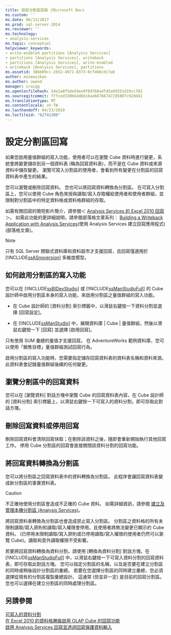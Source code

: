 ```yaml
---
title: 設定分割區回寫 |Microsoft Docs
ms.custom: ''
ms.date: 06/13/2017
ms.prod: sql-server-2014
ms.reviewer: ''
ms.technology:
- analysis-services
ms.topic: conceptual
helpviewer_keywords:
- write-enabled partitions [Analysis Services]
- partitions [Analysis Services], writeback
- partitions [Analysis Services], write-enabled
- writeback [Analysis Services], partitions
ms.assetid: 38bb09cc-2652-4971-8373-0cf468cdc7a6
author: minewiskan
ms.author: owend
manager: craigg
ms.openlocfilehash: 54e2a0f5de93ee9f0d760adfd5a95551d19cc782
ms.sourcegitcommit: f7fced330b64d6616aeb8766747295807c92dd41
ms.translationtype: MT
ms.contentlocale: zh-TW
ms.lasthandoff: 04/23/2019
ms.locfileid: "62741380"
---
```

# <a name="set-partition-writeback"></a>設定分割區回寫
  如果您啟用量值群組的寫入功能，使用者可以在瀏覽 Cube 資料時進行變更，系統會將變更儲存到另一個資料表 (稱為回寫資料表)，而不是在 Cube 資料或來源資料中儲存變更。 瀏覽可寫入分割區的使用者，會看到所有變更在分割區的回寫資料表中產生的結果。  
  
 您可以瀏覽或刪除回寫資料。 您也可以將回寫資料轉換為分割區。 在可寫入分割區上，您可以使用 Cube 角色來授與讀取/寫入存取權給使用者和使用者群組，並限制對分割區中的特定資料格或資料格群組的存取。  
  
 如需有關回寫的簡短影片簡介，請參閱＜ [Analysis Services 的 Excel 2010 回寫](https://go.microsoft.com/fwlink/p/?LinkId=394951)＞。 如需此功能的更詳細說明，請參閱部落格文章系列： [Building a Writeback Application with Analysis Services](https://go.microsoft.com/fwlink/?LinkId=394977)(使用 Analysis Services 建立回寫應用程式) (部落格文章)。  
  
> [!NOTE]  
>  只有 SQL Server 關聯式資料庫和資料超市才支援回寫，且回寫僅適用於 [!INCLUDE[ssASnoversion](../../includes/ssasnoversion-md.md)] 多維度模型。  
  
## <a name="how-to-write-enable-a-partition"></a>如何啟用分割區的寫入功能  
 您可以在 [!INCLUDE[ssBIDevStudio](../../includes/ssbidevstudio-md.md)] 或 [!INCLUDE[ssManStudioFull](../../includes/ssmanstudiofull-md.md)] 的 Cube 設計師中啟用分割區本身的寫入功能，來啟用分割區之量值群組的寫入功能。  
  
-   在 Cube 設計師的 [資料分割] 索引標籤中，以滑鼠右鍵按一下資料分割並選擇 [回寫設定]。  
  
-   在 [!INCLUDE[ssManStudio](../../includes/ssmanstudio-md.md)] 中，展開資料庫 | Cube | 量值群組，然後以滑鼠右鍵按一下 [回寫] 並選擇 [啟用回寫]。  
  
 只有使用 SUM 彙總的量值才支援回寫。 在 AdventureWorks 範例資料庫，您可以使用「銷售目標」量值群組測試回寫行為。  
  
 啟用分割區的寫入功能時，您需要指定儲存回寫資料表的資料表名稱和資料來源。 此資料表會記錄量值群組後續的任何變更。  
  
## <a name="browse-writeback-data-in-a-partition"></a>瀏覽分割區中的回寫資料  
 您可以在 [瀏覽資料] 對話方塊中瀏覽 Cube 的回寫資料表內容，在 Cube 設計師的 [資料分割] 索引標籤上，以滑鼠右鍵按一下可寫入的資料分割，即可存取此對話方塊。  
  
## <a name="delete-writeback-data-or-disable-writeback"></a>刪除回寫資料或停用回寫  
 刪除回寫資料會清除回寫快取；在刪除該資料之後，隨即會重新開始執行其他回寫工作。 停用 Cube 分割區的回寫會直接關閉該資料分割的回寫功能。  
  
## <a name="convert-writeback-data-to-a-partition"></a>將回寫資料轉換為分割區  
 您可以將分割區之回寫資料表中的資料轉換為分割區。 此程序會讓回寫資料表變成新分割區的事實資料表。  
  
> [!CAUTION]  
>  不正確地使用分割區會造成不正確的 Cube 資料。 如需詳細資訊，請參閱 [建立及管理本機分割區 &#40;Analysis Services&#41;](create-and-manage-a-local-partition-analysis-services.md)。  
  
 將回寫資料表轉換為分割區也會造成禁止寫入分割區。 分割區之資料格的所有未限制讀取/寫入原則和讀取/寫入權限會停用，且使用者將無法變更已顯示的 Cube 資料。 (已停用未限制讀取/寫入原則或已停用讀取/寫入權限的使用者仍然可以瀏覽 Cube)。讀取和意外讀取權限不受影響。  
  
 若要將回寫資料轉換為資料分割，請使用 [轉換為資料分割] 對話方塊，在 [!INCLUDE[ssManStudioFull](../../includes/ssmanstudiofull-md.md)] 中，以滑鼠右鍵按一下可寫入資料分割的回寫資料表，即可存取此對話方塊。 您可以指定分割區的名稱，以及是否要在建立分割區的同時或稍後設計分割區的彙總。 若要在您選擇分割區的同時建立彙總，您必須選擇從現有的分割區複製彙總設計。 這通常 (但並非一定) 是目前的回寫分割區。 您也可以選擇在建立分割區的同時處理分割區。  
  
## <a name="see-also"></a>另請參閱  
 [可寫入的資料分割](../multidimensional-models-olap-logical-cube-objects/partitions-write-enabled-partitions.md)   
 [在 Excel 2010 的資料格層級啟用 OLAP Cube 的回寫功能](https://go.microsoft.com/fwlink/p/?LinkId=394952)   
 [啟用 Analysis Services 回寫並透過回寫保護資料輸入](https://go.microsoft.com/fwlink/p/?LinkId=394953)  
  
  
